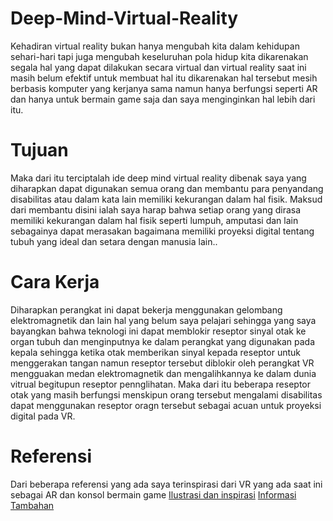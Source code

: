 # Deep-Mind-Virtual-Reality
Kehadiran virtual reality bukan hanya mengubah kita dalam kehidupan sehari-hari tapi juga mengubah keseluruhan pola hidup kita dikarenakan segala hal yang dapat dilakukan secara virtual dan virtual reality saat ini masih belum efektif untuk membuat hal itu dikarenakan hal tersebut mesih berbasis komputer yang kerjanya sama namun hanya berfungsi seperti AR dan hanya untuk bermain game saja dan saya menginginkan hal lebih dari itu.

# Tujuan
Maka dari itu terciptalah ide deep mind virtual reality dibenak saya yang diharapkan dapat digunakan semua orang dan membantu para penyandang disabilitas atau dalam kata lain memiliki kekurangan dalam hal fisik. Maksud dari membantu disini ialah saya harap bahwa setiap orang yang dirasa memiliki kekurangan dalam hal fisik seperti lumpuh, amputasi dan lain sebagainya dapat merasakan bagaimana memiliki proyeksi digital tentang tubuh yang ideal dan setara dengan manusia lain..

# Cara Kerja
Diharapkan perangkat ini dapat bekerja menggunakan gelombang elektromagnetik dan lain hal yang belum saya pelajari sehingga yang saya bayangkan bahwa teknologi ini dapat memblokir reseptor sinyal otak ke organ tubuh dan menginputnya ke dalam perangkat yang digunakan pada kepala sehingga ketika otak memberikan sinyal kepada reseptor untuk menggerakan tangan namun reseptor tersebut diblokir oleh perangkat VR mengguakan medan elektromagnetik dan mengalihkannya ke dalam dunia vitrual begitupun reseptor pennglihatan. Maka dari itu beberapa reseptor otak yang masih berfungsi menskipun orang tersebut mengalami disabilitas dapat menggunakan reseptor oragn tersebut sebagai acuan untuk proyeksi digital pada VR.

# Referensi
Dari beberapa referensi yang ada saya terinspirasi dari VR yang ada saat ini sebagai AR dan konsol bermain game 
[Ilustrasi dan inspirasi](https://github.com/microsoft/MixedReality-GraphicsTools-Unreal)
[Informasi Tambahan](https://github.com/vrfuture/Infinity)
